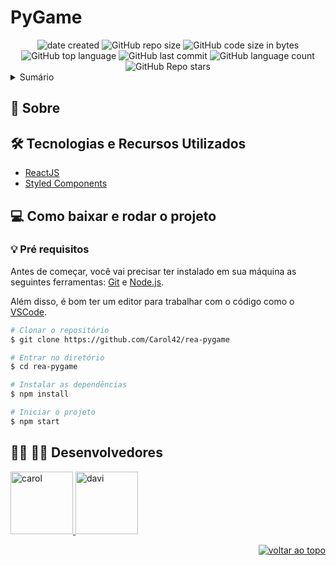 <div id="topo"></div>

# PyGame

<div align="center">
    <img alt="date created" src="https://badges.pufler.dev/created/Carol42/rea-pygame?style=plastic&color=3776AB">
    <img alt="GitHub repo size" src="https://img.shields.io/github/repo-size/Carol42/rea-pygame?color=181717&logo=github&style=plastic&logoColor=181717">
     <img alt="GitHub code size in bytes" src="https://img.shields.io/github/languages/code-size/Carol42/rea-pygame?color=181717&style=plastic">
    <img alt="GitHub top language" src="https://img.shields.io/github/languages/top/Carol42/rea-pygame?color=%23F7DF1E&logo=javascript&style=plastic">
    <img alt="GitHub last commit" src="https://img.shields.io/github/last-commit/Carol42/rea-pygame?color=F05032&logo=git&logoColor&style=plastic">
    <img alt="GitHub language count" src="https://img.shields.io/github/languages/count/Carol42/rea-pygame?style=plastic&color=3776AB">
    <img alt="GitHub Repo stars" src="https://img.shields.io/github/stars/Carol42/rea-pygame?style=social">
</div>

<details>
    <summary>Sumário</summary>
    <ol>
        <li><a href="#pushpin-sobre">Sobre</a></li>
        <li><a href="#hammer_and_wrench-funcionalidades">Funcionalidades</a></li>
        <li><a href="#hammer_and_wrench-tecnologias-e-recursos-utilizados">Tecnologias e recursos utilizados</a></li>
        <li><a href="#computer-como-baixar-e-rodar-o-projeto">Como baixar e rodar o projeto</a>
            <ul>
                <li><a href="#bulb-pré-requisitos">Pré requisitos</a></li>
            </ul>
        </li>
        <li><a href="#woman_technologist-man_technologist-desenvolvedores">Desenvolvedores</a></li>
    </ol>
</details>

## :pushpin: Sobre

## :hammer_and_wrench: Tecnologias e Recursos Utilizados

- [ReactJS](https://reactjs.org/)
- [Styled Components](https://styled-components.com/)


## :computer: Como baixar e rodar o projeto

### :bulb: Pré requisitos

Antes de começar, você vai precisar ter instalado em sua máquina as seguintes ferramentas:
[Git](https://git-scm.com) e [Node.js](https://nodejs.org/en/). 

Além disso, é bom ter um editor para trabalhar com o código como o [VSCode](https://code.visualstudio.com/).

```bash
# Clonar o repositório
$ git clone https://github.com/Carol42/rea-pygame

# Entrar no diretório
$ cd rea-pygame

# Instalar as dependências
$ npm install

# Iniciar o projeto
$ npm start
```

## :woman_technologist: :man_technologist: Desenvolvedores

<a href="https://github.com/Carol42">
    <img src="https://github.com/Carol42.png" width="100px" alt="carol"/>
</a>
<a href="https://github.com/dcfdl">
    <img src="https://github.com/dcfdl.png" width="100px" alt="davi"/>
</a>

<p align="right"><a href="#topo"><img src="https://img.shields.io/static/v1?label&message=voltar+ao+topo&color=3776AB&style=flat&logo" alt="voltar ao topo" /></a></p>